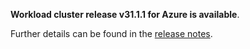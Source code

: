 **Workload cluster release v31.1.1 for Azure is available**.

Further details can be found in the [release notes](https://docs.giantswarm.io/changes/workload-cluster-releases-azure/releases/azure-31.1.1).
